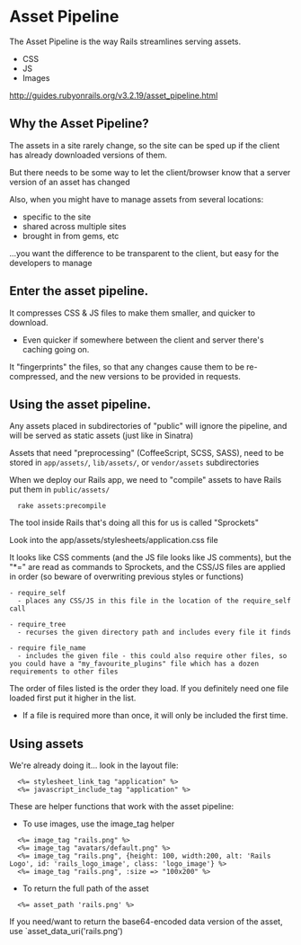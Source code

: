 # Asset Pipeline

The Asset Pipeline is the way Rails streamlines serving assets.

* CSS
* JS
* Images

http://guides.rubyonrails.org/v3.2.19/asset_pipeline.html


## Why the Asset Pipeline?

The assets in a site rarely change, so the site can be sped up if the client has already downloaded versions of them.

But there needs to be some way to let the client/browser know that a server version of an asset has changed

Also, when you might have to manage assets from several locations:

  * specific to the site
  * shared across multiple sites
  * brought in from gems, etc

...you want the difference to be transparent to the client, but easy for the developers to manage


## Enter the asset pipeline.

It compresses CSS & JS files to make them smaller, and quicker to download.

- Even quicker if somewhere between the client and server there's caching going on.

It "fingerprints" the files, so that any changes cause them to be re-compressed, and the new versions to be provided in requests.


## Using the asset pipeline.

Any assets placed in subdirectories of "public" will ignore the pipeline, and will be served as static assets (just like in Sinatra)

Assets that need "preprocessing" (CoffeeScript, SCSS, SASS), need to be stored in `app/assets/`, `lib/assets/`, or `vendor/assets` subdirectories

When we deploy our Rails app, we need to "compile" assets to have Rails put them in `public/assets/`

```
  rake assets:precompile
```

The tool inside Rails that's doing all this for us is called "Sprockets"

Look into the app/assets/stylesheets/application.css file

It looks like CSS comments (and the JS file looks like JS comments), but the "*=" are read as commands to Sprockets, and the CSS/JS files are applied in order (so beware of overwriting previous styles or functions)

    - require_self
      - places any CSS/JS in this file in the location of the require_self call

    - require_tree
      - recurses the given directory path and includes every file it finds

    - require file_name
      - includes the given file - this could also require other files, so you could have a "my_favourite_plugins" file which has a dozen requirements to other files

The order of files listed is the order they load. If you definitely need one file loaded first put it higher in the list.

- If a file is required more than once, it will only be included the first time.


## Using assets

We're already doing it... look in the layout file:

```
  <%= stylesheet_link_tag "application" %>
  <%= javascript_include_tag "application" %>
```

These are helper functions that work with the asset pipeline:

- To use images, use the image_tag helper

```
  <%= image_tag "rails.png" %>
  <%= image_tag "avatars/default.png" %>
  <%= image_tag "rails.png", {height: 100, width:200, alt: 'Rails Logo', id: 'rails_logo_image', class: 'logo_image'} %>
  <%= image_tag "rails.png", :size => "100x200" %>
```

- To return the full path of the asset

```
  <%= asset_path 'rails.png' %>
```

If you need/want to return the base64-encoded data version of the asset, use `asset_data_uri('rails.png')


